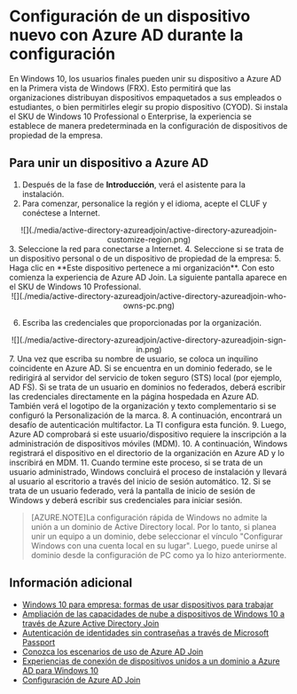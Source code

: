 <properties 
	pageTitle="Configuración de un dispositivo nuevo con Azure AD durante la configuración | Microsoft Azure" 
	description="Un tema que explica cómo los usuarios pueden configurar Azure AD Join durante la Primera vista de Windows." 
	services="active-directory" 
	documentationCenter="" 
	authors="femila" 
	manager="stevenpo" 
	editor=""
	tags="azure-classic-portal"/>

<tags 
	ms.service="active-directory" 
	ms.workload="identity" 
	ms.tgt_pltfrm="na" 
	ms.devlang="na" 
	ms.topic="article" 
	ms.date="11/19/2015" 
	ms.author="femila"/>

# Configuración de un dispositivo nuevo con Azure AD durante la configuración

En Windows 10, los usuarios finales pueden unir su dispositivo a Azure AD en la Primera vista de Windows (FRX). Esto permitirá que las organizaciones distribuyan dispositivos empaquetados a sus empleados o estudiantes, o bien permitirles elegir su propio dispositivo (CYOD). Si instala el SKU de Windows 10 Professional o Enterprise, la experiencia se establece de manera predeterminada en la configuración de dispositivos de propiedad de la empresa.

Para unir un dispositivo a Azure AD
-----------------------------------------------------------------------

1. Después de la fase de **Introducción**, verá el asistente para la instalación.
2. Para comenzar, personalice la región y el idioma, acepte el CLUF y conéctese a Internet.
<center> ![](./media/active-directory-azureadjoin/active-directory-azureadjoin-customize-region.png) </center>
3. Seleccione la red para conectarse a Internet.
4. Seleccione si se trata de un dispositivo personal o de un dispositivo de propiedad de la empresa:
5. Haga clic en **Este dispositivo pertenece a mi organización**. Con esto comienza la experiencia de Azure AD Join. La siguiente pantalla aparece en el SKU de Windows 10 Professional. 
<center> ![](./media/active-directory-azureadjoin/active-directory-azureadjoin-who-owns-pc.png) </center>

6.	Escriba las credenciales que proporcionadas por la organización.
<center> ![](./media/active-directory-azureadjoin/active-directory-azureadjoin-sign-in.png) </center>
7.	Una vez que escriba su nombre de usuario, se coloca un inquilino coincidente en Azure AD. Si se encuentra en un dominio federado, se le redirigirá al servidor del servicio de token seguro (STS) local (por ejemplo, AD FS). Si se trata de un usuario en dominios no federados, deberá escribir las credenciales directamente en la página hospedada en Azure AD. También verá el logotipo de la organización y texto complementario si se configuró la Personalización de la marca.
8.	A continuación, encontrará un desafío de autenticación multifactor. La TI configura esta función.
9.	Luego, Azure AD comprobará si este usuario/dispositivo requiere la inscripción a la administración de dispositivos móviles (MDM). 
10.	A continuación, Windows registrará el dispositivo en el directorio de la organización en Azure AD y lo inscribirá en MDM.
11.	Cuando termine este proceso, si se trata de un usuario administrado, Windows concluirá el proceso de instalación y llevará al usuario al escritorio a través del inicio de sesión automático.
12.	Si se trata de un usuario federado, verá la pantalla de inicio de sesión de Windows y deberá escribir sus credenciales para iniciar sesión.

> [AZURE.NOTE]La configuración rápida de Windows no admite la unión a un dominio de Active Directory local. Por lo tanto, si planea unir un equipo a un dominio, debe seleccionar el vínculo "Configurar Windows con una cuenta local en su lugar". Luego, puede unirse al dominio desde la configuración de PC como ya lo hizo anteriormente.

## Información adicional
* [Windows 10 para empresa: formas de usar dispositivos para trabajar](active-directory-azureadjoin-windows10-devices-overview.md)
* [Ampliación de las capacidades de nube a dispositivos de Windows 10 a través de Azure Active Directory Join](active-directory-azureadjoin-user-upgrade.md)
* [Autenticación de identidades sin contraseñas a través de Microsoft Passport](active-directory-azureadjoin-passport.md)
* [Conozca los escenarios de uso de Azure AD Join](active-directory-azureadjoin-deployment-aadjoindirect.md)
* [Experiencias de conexión de dispositivos unidos a un dominio a Azure AD para Windows 10](active-directory-azureadjoin-devices-group-policy.md)
* [Configuración de Azure AD Join](active-directory-azureadjoin-setup.md)

<!---HONumber=AcomDC_1125_2015-->